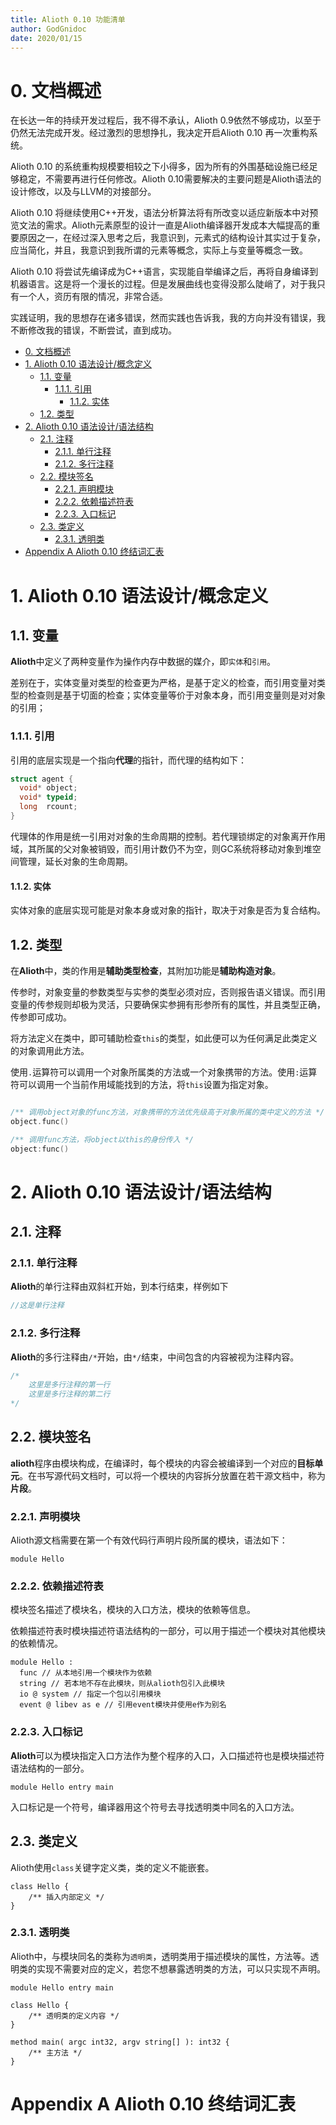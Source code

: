 ```yaml
---
title: Alioth 0.10 功能清单
author: GodGnidoc
date: 2020/01/15
---
```


# 0. 文档概述

在长达一年的持续开发过程后，我不得不承认，Alioth 0.9依然不够成功，以至于仍然无法完成开发。经过激烈的思想挣扎，我决定开启Alioth 0.10 再一次重构系统。

Alioth 0.10 的系统重构规模要相较之下小得多，因为所有的外围基础设施已经足够稳定，不需要再进行任何修改。Alioth 0.10需要解决的主要问题是Alioth语法的设计修改，以及与LLVM的对接部分。

Alioth 0.10 将继续使用C++开发，语法分析算法将有所改变以适应新版本中对预览文法的需求。Alioth元素原型的设计一直是Alioth编译器开发成本大幅提高的重要原因之一，在经过深入思考之后，我意识到，元素式的结构设计其实过于复杂，应当简化，并且，我意识到我所谓的元素等概念，实际上与变量等概念一致。

Alioth 0.10 将尝试先编译成为C++语言，实现能自举编译之后，再将自身编译到机器语言。这是将一个漫长的过程。但是发展曲线也变得没那么陡峭了，对于我只有一个人，资历有限的情况，非常合适。

实践证明，我的思想存在诸多错误，然而实践也告诉我，我的方向并没有错误，我不断修改我的错误，不断尝试，直到成功。

- [0. 文档概述](#0-%e6%96%87%e6%a1%a3%e6%a6%82%e8%bf%b0)
- [1. Alioth 0.10 语法设计/概念定义](#1-alioth-010-%e8%af%ad%e6%b3%95%e8%ae%be%e8%ae%a1%e6%a6%82%e5%bf%b5%e5%ae%9a%e4%b9%89)
  - [1.1. 变量](#11-%e5%8f%98%e9%87%8f)
    - [1.1.1. 引用](#111-%e5%bc%95%e7%94%a8)
      - [1.1.2. 实体](#112-%e5%ae%9e%e4%bd%93)
  - [1.2. 类型](#12-%e7%b1%bb%e5%9e%8b)
- [2. Alioth 0.10 语法设计/语法结构](#2-alioth-010-%e8%af%ad%e6%b3%95%e8%ae%be%e8%ae%a1%e8%af%ad%e6%b3%95%e7%bb%93%e6%9e%84)
  - [2.1. 注释](#21-%e6%b3%a8%e9%87%8a)
    - [2.1.1. 单行注释](#211-%e5%8d%95%e8%a1%8c%e6%b3%a8%e9%87%8a)
    - [2.1.2. 多行注释](#212-%e5%a4%9a%e8%a1%8c%e6%b3%a8%e9%87%8a)
  - [2.2. 模块签名](#22-%e6%a8%a1%e5%9d%97%e7%ad%be%e5%90%8d)
    - [2.2.1. 声明模块](#221-%e5%a3%b0%e6%98%8e%e6%a8%a1%e5%9d%97)
    - [2.2.2. 依赖描述符表](#222-%e4%be%9d%e8%b5%96%e6%8f%8f%e8%bf%b0%e7%ac%a6%e8%a1%a8)
    - [2.2.3. 入口标记](#223-%e5%85%a5%e5%8f%a3%e6%a0%87%e8%ae%b0)
  - [2.3. 类定义](#23-%e7%b1%bb%e5%ae%9a%e4%b9%89)
    - [2.3.1. 透明类](#231-%e9%80%8f%e6%98%8e%e7%b1%bb)
- [Appendix A Alioth 0.10 终结词汇表](#appendix-a-alioth-010-%e7%bb%88%e7%bb%93%e8%af%8d%e6%b1%87%e8%a1%a8)

# 1. Alioth 0.10 语法设计/概念定义

## 1.1. 变量

**Alioth**中定义了两种变量作为操作内存中数据的媒介，即`实体`和`引用`。

差别在于，实体变量对类型的检查更为严格，是基于定义的检查，而引用变量对类型的检查则是基于切面的检查；实体变量等价于对象本身，而引用变量则是对对象的引用；

### 1.1.1. 引用

引用的底层实现是一个指向**代理**的指针，而代理的结构如下：

~~~cpp
struct agent {
  void* object;
  void* typeid;
  long  rcount;
}
~~~

代理体的作用是统一引用对对象的生命周期的控制。若代理锁绑定的对象离开作用域，其所属的父对象被销毁，而引用计数仍不为空，则GC系统将移动对象到堆空间管理，延长对象的生命周期。

#### 1.1.2. 实体

实体对象的底层实现可能是对象本身或对象的指针，取决于对象是否为复合结构。

## 1.2. 类型

在**Alioth**中，类的作用是**辅助类型检查**，其附加功能是**辅助构造对象**。

传参时，对象变量的参数类型与实参的类型必须对应，否则报告语义错误。而引用变量的传参规则却极为灵活，只要确保实参拥有形参所有的属性，并且类型正确，传参即可成功。

将方法定义在类中，即可辅助检查`this`的类型，如此便可以为任何满足此类定义的对象调用此方法。

使用`.`运算符可以调用一个对象所属类的方法或一个对象携带的方法。使用`:`运算符可以调用一个当前作用域能找到的方法，将`this`设置为指定对象。

~~~cpp

/** 调用object对象的func方法，对象携带的方法优先级高于对象所属的类中定义的方法 */
object.func()

/** 调用func方法，将object以this的身份传入 */
object:func()
~~~

# 2. Alioth 0.10 语法设计/语法结构

## 2.1. 注释

### 2.1.1. 单行注释

**Alioth**的单行注释由双斜杠开始，到本行结束，样例如下

~~~cpp
//这是单行注释
~~~

### 2.1.2. 多行注释

**Alioth**的多行注释由`/*`开始，由`*/`结束，中间包含的内容被视为注释内容。

~~~cpp
/*
    这里是多行注释的第一行
    这里是多行注释的第二行
*/
~~~

## 2.2. 模块签名

**alioth**程序由模块构成，在编译时，每个模块的内容会被编译到一个对应的**目标单元**。在书写源代码文档时，可以将一个模块的内容拆分放置在若干源文档中，称为**片段**。

### 2.2.1. 声明模块

Alioth源文档需要在第一个有效代码行声明片段所属的模块，语法如下：

~~~alioth
module Hello
~~~

### 2.2.2. 依赖描述符表

模块签名描述了模块名，模块的入口方法，模块的依赖等信息。

依赖描述符表时模块描述符语法结构的一部分，可以用于描述一个模块对其他模块的依赖情况。

~~~alioth
module Hello :
  func // 从本地引用一个模块作为依赖
  string // 若本地不存在此模块，则从alioth包引入此模块
  io @ system // 指定一个包以引用模块
  event @ libev as e // 引用event模块并使用e作为别名
~~~

### 2.2.3. 入口标记

**Alioth**可以为模块指定入口方法作为整个程序的入口，入口描述符也是模块描述符语法结构的一部分。

~~~alioth
module Hello entry main
~~~

入口标记是一个符号，编译器用这个符号去寻找透明类中同名的入口方法。

## 2.3. 类定义

Alioth使用`class`关键字定义类，类的定义不能嵌套。

~~~alioth
class Hello {
    /** 插入内部定义 */
}
~~~

### 2.3.1. 透明类

Alioth中，与模块同名的类称为`透明类`，透明类用于描述模块的属性，方法等。透明类的实现不需要对应的定义，若您不想暴露透明类的方法，可以只实现不声明。

~~~alioth
module Hello entry main

class Hello {
    /** 透明类的定义内容 */
}

method main( argc int32, argv string[] ): int32 {
    /** 主方法 */
}
~~~

# Appendix A Alioth 0.10 终结词汇表

